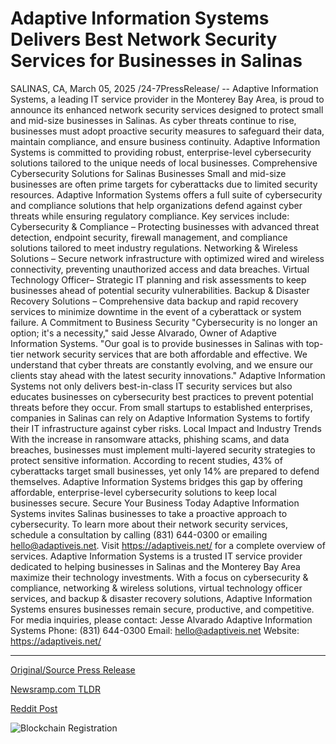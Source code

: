 # Adaptive Information Systems Delivers Best Network Security Services for Businesses in Salinas

SALINAS, CA, March 05, 2025 /24-7PressRelease/ -- Adaptive Information Systems, a leading IT service provider in the Monterey Bay Area, is proud to announce its enhanced network security services designed to protect small and mid-size businesses in Salinas. As cyber threats continue to rise, businesses must adopt proactive security measures to safeguard their data, maintain compliance, and ensure business continuity. Adaptive Information Systems is committed to providing robust, enterprise-level cybersecurity solutions tailored to the unique needs of local businesses.  Comprehensive Cybersecurity Solutions for Salinas Businesses  Small and mid-size businesses are often prime targets for cyberattacks due to limited security resources. Adaptive Information Systems offers a full suite of cybersecurity and compliance solutions that help organizations defend against cyber threats while ensuring regulatory compliance. Key services include:  Cybersecurity & Compliance – Protecting businesses with advanced threat detection, endpoint security, firewall management, and compliance solutions tailored to meet industry regulations.  Networking & Wireless Solutions – Secure network infrastructure with optimized wired and wireless connectivity, preventing unauthorized access and data breaches.  Virtual Technology Officer– Strategic IT planning and risk assessments to keep businesses ahead of potential security vulnerabilities.  Backup & Disaster Recovery Solutions – Comprehensive data backup and rapid recovery services to minimize downtime in the event of a cyberattack or system failure.  A Commitment to Business Security  "Cybersecurity is no longer an option; it's a necessity," said Jesse Alvarado, Owner of Adaptive Information Systems. "Our goal is to provide businesses in Salinas with top-tier network security services that are both affordable and effective. We understand that cyber threats are constantly evolving, and we ensure our clients stay ahead with the latest security innovations."  Adaptive Information Systems not only delivers best-in-class IT security services but also educates businesses on cybersecurity best practices to prevent potential threats before they occur. From small startups to established enterprises, companies in Salinas can rely on Adaptive Information Systems to fortify their IT infrastructure against cyber risks.  Local Impact and Industry Trends  With the increase in ransomware attacks, phishing scams, and data breaches, businesses must implement multi-layered security strategies to protect sensitive information. According to recent studies, 43% of cyberattacks target small businesses, yet only 14% are prepared to defend themselves. Adaptive Information Systems bridges this gap by offering affordable, enterprise-level cybersecurity solutions to keep local businesses secure.  Secure Your Business Today  Adaptive Information Systems invites Salinas businesses to take a proactive approach to cybersecurity. To learn more about their network security services, schedule a consultation by calling (831) 644-0300 or emailing hello@adaptiveis.net. Visit https://adaptiveis.net/ for a complete overview of services.  Adaptive Information Systems is a trusted IT service provider dedicated to helping businesses in Salinas and the Monterey Bay Area maximize their technology investments. With a focus on cybersecurity & compliance, networking & wireless solutions, virtual technology officer services, and backup & disaster recovery solutions, Adaptive Information Systems ensures businesses remain secure, productive, and competitive.  For media inquiries, please contact: Jesse Alvarado Adaptive Information Systems Phone: (831) 644-0300 Email: hello@adaptiveis.net Website: https://adaptiveis.net/ 

---

[Original/Source Press Release](https://www.24-7pressrelease.com/press-release/520277/adaptive-information-systems-delivers-best-network-security-services-for-businesses-in-salinas)
                    

[Newsramp.com TLDR](https://newsramp.com/curated-news/adaptive-information-systems-launches-enhanced-network-security-services-for-salinas-businesses/f226690b0244493c19243044e00c2876) 

 



[Reddit Post](https://www.reddit.com/r/technology_press/comments/1j3ye65/adaptive_information_systems_launches_enhanced/) 



![Blockchain Registration](https://cdn.newsramp.app/24-7PressRelease/qrcode/253/5/flax3vDk.webp)